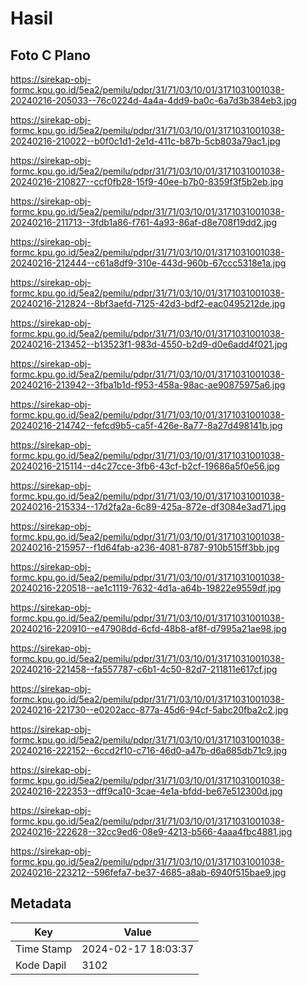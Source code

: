 # Hasil

## Foto C Plano

https://sirekap-obj-formc.kpu.go.id/5ea2/pemilu/pdpr/31/71/03/10/01/3171031001038-20240216-205033--76c0224d-4a4a-4dd9-ba0c-6a7d3b384eb3.jpg

https://sirekap-obj-formc.kpu.go.id/5ea2/pemilu/pdpr/31/71/03/10/01/3171031001038-20240216-210022--b0f0c1d1-2e1d-411c-b87b-5cb803a79ac1.jpg

https://sirekap-obj-formc.kpu.go.id/5ea2/pemilu/pdpr/31/71/03/10/01/3171031001038-20240216-210827--ccf0fb28-15f9-40ee-b7b0-8359f3f5b2eb.jpg

https://sirekap-obj-formc.kpu.go.id/5ea2/pemilu/pdpr/31/71/03/10/01/3171031001038-20240216-211713--3fdb1a86-f761-4a93-86af-d8e708f19dd2.jpg

https://sirekap-obj-formc.kpu.go.id/5ea2/pemilu/pdpr/31/71/03/10/01/3171031001038-20240216-212444--c61a8df9-310e-443d-960b-67ccc5318e1a.jpg

https://sirekap-obj-formc.kpu.go.id/5ea2/pemilu/pdpr/31/71/03/10/01/3171031001038-20240216-212824--8bf3aefd-7125-42d3-bdf2-eac0495212de.jpg

https://sirekap-obj-formc.kpu.go.id/5ea2/pemilu/pdpr/31/71/03/10/01/3171031001038-20240216-213452--b13523f1-983d-4550-b2d9-d0e6add4f021.jpg

https://sirekap-obj-formc.kpu.go.id/5ea2/pemilu/pdpr/31/71/03/10/01/3171031001038-20240216-213942--3fba1b1d-f953-458a-98ac-ae90875975a6.jpg

https://sirekap-obj-formc.kpu.go.id/5ea2/pemilu/pdpr/31/71/03/10/01/3171031001038-20240216-214742--fefcd9b5-ca5f-426e-8a77-8a27d498141b.jpg

https://sirekap-obj-formc.kpu.go.id/5ea2/pemilu/pdpr/31/71/03/10/01/3171031001038-20240216-215114--d4c27cce-3fb6-43cf-b2cf-19686a5f0e56.jpg

https://sirekap-obj-formc.kpu.go.id/5ea2/pemilu/pdpr/31/71/03/10/01/3171031001038-20240216-215334--17d2fa2a-6c89-425a-872e-df3084e3ad71.jpg

https://sirekap-obj-formc.kpu.go.id/5ea2/pemilu/pdpr/31/71/03/10/01/3171031001038-20240216-215957--f1d64fab-a236-4081-8787-910b515ff3bb.jpg

https://sirekap-obj-formc.kpu.go.id/5ea2/pemilu/pdpr/31/71/03/10/01/3171031001038-20240216-220518--ae1c1119-7632-4d1a-a64b-19822e9559df.jpg

https://sirekap-obj-formc.kpu.go.id/5ea2/pemilu/pdpr/31/71/03/10/01/3171031001038-20240216-220910--e47908dd-6cfd-48b8-af8f-d7995a21ae98.jpg

https://sirekap-obj-formc.kpu.go.id/5ea2/pemilu/pdpr/31/71/03/10/01/3171031001038-20240216-221458--fa557787-c6b1-4c50-82d7-211811e617cf.jpg

https://sirekap-obj-formc.kpu.go.id/5ea2/pemilu/pdpr/31/71/03/10/01/3171031001038-20240216-221730--e0202acc-877a-45d6-94cf-5abc20fba2c2.jpg

https://sirekap-obj-formc.kpu.go.id/5ea2/pemilu/pdpr/31/71/03/10/01/3171031001038-20240216-222152--6ccd2f10-c716-46d0-a47b-d6a685db71c9.jpg

https://sirekap-obj-formc.kpu.go.id/5ea2/pemilu/pdpr/31/71/03/10/01/3171031001038-20240216-222353--dff9ca10-3cae-4e1a-bfdd-be67e512300d.jpg

https://sirekap-obj-formc.kpu.go.id/5ea2/pemilu/pdpr/31/71/03/10/01/3171031001038-20240216-222628--32cc9ed6-08e9-4213-b566-4aaa4fbc4881.jpg

https://sirekap-obj-formc.kpu.go.id/5ea2/pemilu/pdpr/31/71/03/10/01/3171031001038-20240216-223212--596fefa7-be37-4685-a8ab-6940f515bae9.jpg


## Metadata

| Key        | Value               |
| ---------- | ------------------- |
| Time Stamp | 2024-02-17 18:03:37 |
| Kode Dapil | 3102                |



